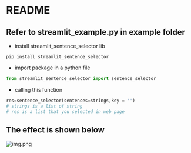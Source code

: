# README
## Refer to streamlit_example.py in example folder
- install streamlit_sentence_selector lib
```shell
pip install streamlit_sentence_selector
```

- import package in a python file
```python
from streamlit_sentence_selector import sentence_selector
```
- calling this function
```python
res=sentence_selector(sentences=strings,key = '')
# strings is a list of string 
# res is a list that you selected in web page
```

## The effect is shown below
![img.png](img.png)